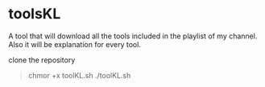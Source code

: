 # toolsKL
A tool that will download all the tools included in the playlist of my channel.
Also it will be explanation for every tool.

clone the repository 

>chmor +x toolKL.sh
>./toolKL.sh
